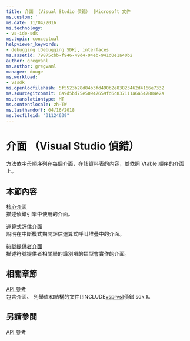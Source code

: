 ```yaml
---
title: 介面 （Visual Studio 偵錯） |Microsoft 文件
ms.custom: ''
ms.date: 11/04/2016
ms.technology:
- vs-ide-sdk
ms.topic: conceptual
helpviewer_keywords:
- debugging [Debugging SDK], interfaces
ms.assetid: 79875cbb-f946-49d4-94eb-941d0e1a40b2
author: gregvanl
ms.author: gregvanl
manager: douge
ms.workload:
- vssdk
ms.openlocfilehash: 5f5523b28d84b3fd490b2e83823462d4166e7332
ms.sourcegitcommit: 6a9d5bd75e50947659fd6c837111a6a547884e2a
ms.translationtype: MT
ms.contentlocale: zh-TW
ms.lasthandoff: 04/16/2018
ms.locfileid: "31124639"
---
```

# <a name="interfaces-visual-studio-debugging"></a>介面 （Visual Studio 偵錯）
方法依字母順序列在每個介面，在該資料表的內容，並依照 Vtable 順序的介面上。  
  
## <a name="in-this-section"></a>本節內容  
 [核心介面](../../../extensibility/debugger/reference/core-interfaces.md)  
 描述偵錯引擎中使用的介面。  
  
 [運算式評估介面](../../../extensibility/debugger/reference/expression-evaluation-interfaces.md)  
 說明在中斷模式期間評估運算式呼叫堆疊中的介面。  
  
 [符號提供者介面](../../../extensibility/debugger/reference/symbol-provider-interfaces.md)  
 描述符號提供者相關聯的識別項的類型會實作的介面。  
  
## <a name="related-sections"></a>相關章節  
 [API 參考](../../../extensibility/debugger/reference/api-reference-visual-studio-debugging.md)  
 包含介面、 列舉值和結構的文件[!INCLUDE[vsprvs](../../../code-quality/includes/vsprvs_md.md)]偵錯 sdk 》。  
  
## <a name="see-also"></a>另請參閱  
 [API 參考](../../../extensibility/debugger/reference/api-reference-visual-studio-debugging.md)